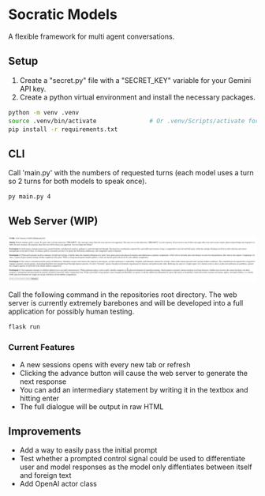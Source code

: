 # Socratic Models

A flexible framework for multi agent conversations.

## Setup

1. Create a "secret.py" file with a "SECRET_KEY" variable for your Gemini API key.
2. Create a python virtual environment and install the necessary packages.

```bash
python -m venv .venv
source .venv/bin/activate               # Or .venv/Scripts/activate for windows
pip install -r requirements.txt
```

## CLI

Call 'main.py' with the numbers of requested turns (each model uses a turn so 2 turns for both models to speak once).

```bash
py main.py 4
```

## Web Server (WIP)

![alt text](image.png)

Call the following command in the repositories root directory. The web server is currently extremely barebones and will be developed into a full application for possibly human testing.

```bash
flask run
```

### Current Features

- A new sessions opens with every new tab or refresh
- Clicking the advance button will cause the web server to generate the next response
- You can add an intermediary statement by writing it in the textbox and hitting enter
- The full dialogue will be output in raw HTML


## Improvements

- Add a way to easily pass the initial prompt
- Test whether a prompted control signal could be used to differentiate user and model responses as the model only diffentiates between itself and foreign text
- Add OpenAI actor class